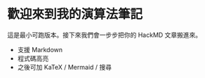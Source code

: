 # 歡迎來到我的演算法筆記

這是最小可跑版本。接下來我們會一步步把你的 HackMD 文章搬進來。

- 支援 Markdown
- 程式碼高亮
- 之後可加 KaTeX / Mermaid / 搜尋
